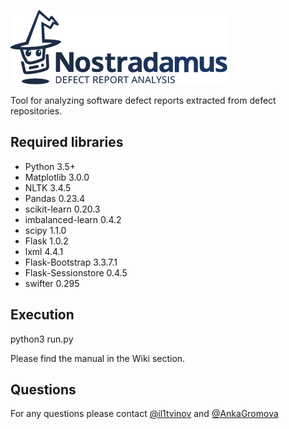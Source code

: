 ![Nostradamus](https://github.com/Exactpro/nostradamus/blob/master/front_end/static/img/logo_dark.png)

Tool for analyzing software defect reports extracted from defect repositories.

## Required libraries

* Python 3.5+
* Matplotlib 3.0.0
* NLTK 3.4.5
* Pandas 0.23.4
* scikit-learn 0.20.3
* imbalanced-learn 0.4.2
* scipy 1.1.0
* Flask 1.0.2
* lxml 4.4.1
* Flask-Bootstrap 3.3.7.1
* Flask-Sessionstore 0.4.5
* swifter 0.295

## Execution
python3 run.py

Please find the manual in the Wiki section.

## Questions
For any questions please contact [@il1tvinov](https://github.com/il1tvinov) and [@AnkaGromova](https://github.com/AnkaGromova)
